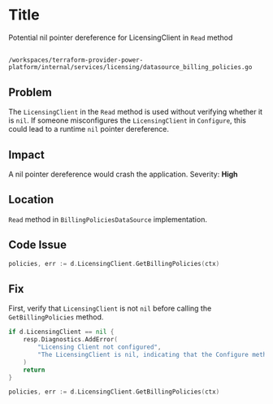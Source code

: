 # Title

Potential nil pointer dereference for LicensingClient in `Read` method

##

`/workspaces/terraform-provider-power-platform/internal/services/licensing/datasource_billing_policies.go`

## Problem

The `LicensingClient` in the `Read` method is used without verifying whether it is `nil`. If someone misconfigures the `LicensingClient` in `Configure`, this could lead to a runtime `nil` pointer dereference.

## Impact

A nil pointer dereference would crash the application. Severity: **High**

## Location

`Read` method in `BillingPoliciesDataSource` implementation.

## Code Issue

```go
policies, err := d.LicensingClient.GetBillingPolicies(ctx)
```

## Fix

First, verify that `LicensingClient` is not `nil` before calling the `GetBillingPolicies` method.

```go
if d.LicensingClient == nil {
    resp.Diagnostics.AddError(
        "Licensing Client not configured",
        "The LicensingClient is nil, indicating that the Configure method was not called or failed. Ensure the provider configuration is correct.",
    )
    return
}

policies, err := d.LicensingClient.GetBillingPolicies(ctx)
```
